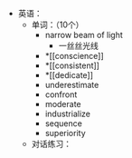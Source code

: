- 英语：
	- 单词：（10个）
		- narrow beam of light
			- 一丝丝光线
		- *[[conscience]]
		- *[[consistent]]
		- *[[dedicate]]
		- underestimate
		- confront
		- moderate
		- industrialize
		- sequence
		- superiority
	- 对话练习：